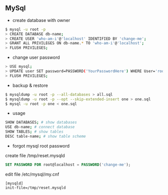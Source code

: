 ## MySql

-   create database with owner

```bash
$ mysql -u root -p
> CREATE DATABASE db-name;
> CREATE USER 'who-am-i'@'localhost' IDENTIFIED BY 'change-me';
> GRANT ALL PRIVILEGES ON db-name.* TO 'who-am-i'@'localhost';
> FLUSH PRIVILEGES;
```


- change user password

```bash
> USE mysql;
> UPDATE user SET password=PASSWORD('YourPasswordHere') WHERE User='root' AND Host = 'localhost';
> FLUSH PRIVILEGES;
```

- backup & restore

```bash
$ mysqldump -u root -p --all-databases > all.sql 
$ mysqldump -u root -p --opt --skip-extended-insert one > one.sql
$ mysql -u root -p one < one.sql
```

-   usage

```bash
SHOW DATABASES; # show databases
USE db-name; # connect database
SHOW TABLES; # show tables
DESC table-name; # show table scheme
```

-   forgot mysql root password

create file  /tmp/reset.mysqld

```sql
SET PASSWORD FOR root@localhost = PASSWORD('change-me');
```

edit file /etc/mysql/my.cnf

```text
[mysqld]
init-file=/tmp/reset.mysqld
```
